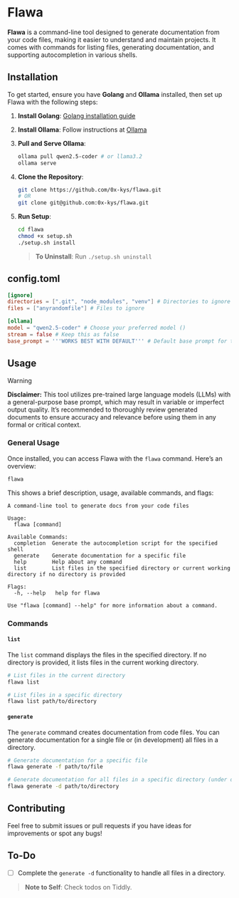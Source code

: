 # Flawa

**Flawa** is a command-line tool designed to generate documentation from your code files, making it easier to understand and maintain projects. It comes with commands for listing files, generating documentation, and supporting autocompletion in various shells.

## Installation

To get started, ensure you have **Golang** and **Ollama** installed, then set up Flawa with the following steps:

1. **Install Golang**: [Golang installation guide](https://golang.org/doc/install)
2. **Install Ollama**: Follow instructions at [Ollama](https://ollama.com/download)
3. **Pull and Serve Ollama**:
   ```bash
   ollama pull qwen2.5-coder # or llama3.2
   ollama serve
   ```

4. **Clone the Repository**:
   ```bash
   git clone https://github.com/0x-kys/flawa.git
   # OR
   git clone git@github.com:0x-kys/flawa.git
   ```

5. **Run Setup**:
   ```bash
   cd flawa
   chmod +x setup.sh
   ./setup.sh install
   ```

   > **To Uninstall**: Run `./setup.sh uninstall`

## config.toml

```toml
[ignore]
directories = [".git", "node_modules", "venv"] # Directories to ignore
files = ["anyrandomfile"] # Files to ignore

[ollama]
model = "qwen2.5-coder" # Choose your preferred model ()
stream = false # Keep this as false
base_prompt = '''WORKS BEST WITH DEFAULT''' # Default base prompt for the model
```

## Usage

> [!WARNING]
> **Disclaimer:** This tool utilizes pre-trained large language models (LLMs) with a general-purpose base prompt, which may result in variable or imperfect output quality. It’s recommended to thoroughly review generated documents to ensure accuracy and relevance before using them in any formal or critical context.

### General Usage

Once installed, you can access Flawa with the `flawa` command. Here’s an overview:

```sh
flawa
```

This shows a brief description, usage, available commands, and flags:

```
A command-line tool to generate docs from your code files

Usage:
  flawa [command]

Available Commands:
  completion  Generate the autocompletion script for the specified shell
  generate    Generate documentation for a specific file
  help        Help about any command
  list        List files in the specified directory or current working directory if no directory is provided

Flags:
  -h, --help   help for flawa

Use "flawa [command] --help" for more information about a command.
```

### Commands

#### `list`

The `list` command displays the files in the specified directory. If no directory is provided, it lists files in the current working directory.

```sh
# List files in the current directory
flawa list

# List files in a specific directory
flawa list path/to/directory
```

#### `generate`

The `generate` command creates documentation from code files. You can generate documentation for a single file or (in development) all files in a directory.

```sh
# Generate documentation for a specific file
flawa generate -f path/to/file

# Generate documentation for all files in a specific directory (under development)
flawa generate -d path/to/directory
```

## Contributing

Feel free to submit issues or pull requests if you have ideas for improvements or spot any bugs!

## To-Do

- [ ] Complete the `generate -d` functionality to handle all files in a directory.

> **Note to Self**: Check todos on Tiddly.

